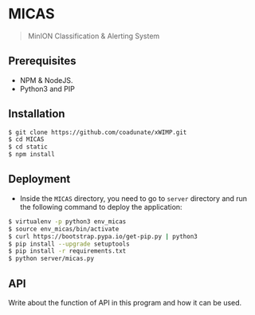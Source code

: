 # MICAS
> MinION Classification & Alerting System


## Prerequisites

- NPM & NodeJS.
- Python3 and PIP

## Installation

```sh
$ git clone https://github.com/coadunate/xWIMP.git
$ cd MICAS
$ cd static
$ npm install
```
## Deployment

- Inside the `MICAS` directory, you need to go to `server` directory and run the
  following command to deploy the application:

```sh
$ virtualenv -p python3 env_micas
$ source env_micas/bin/activate
$ curl https://bootstrap.pypa.io/get-pip.py | python3
$ pip install --upgrade setuptools
$ pip install -r requirements.txt
$ python server/micas.py
```

## API

Write about the function of API in this program and how it can be used.
